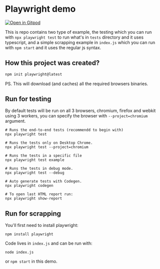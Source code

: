 # Playwright demo

[![Open in Gitpod](https://gitpod.io/button/open-in-gitpod.svg)](https://gitpod.io/from-referrer/)

This is repo contains two type of example, the testing which you can run with `npx playwright test` to run what's in `tests` directory and it uses typescript, and a simple scrapping example in `index.js` which you can run with `npm start` and it uses the regular js syntax.

## How this project was created?
```bash
npm init playwright@latest
```
PS. This will download (and caches) all the required browsers binaries.

## Run for testing

By default tests will be run on all 3 browsers, chromium, firefox and webkit using 3 workers, you can specify the browser with `--project=chromium` argument.
```
# Runs the end-to-end tests (recommendd to begin with)
npx playwright test

# Runs the tests only on Desktop Chrome.
npx playwright test --project=chromium

# Runs the tests in a specific file
npx playwright test example

# Runs the tests in debug mode.
npx playwright test --debug

# Auto generate tests with Codegen.
npx playwright codegen

# To open last HTML report run:
npx playwright show-report

```

## Run for scrapping

You'll first need to install playwright:
```
npm install playwright
```
Code lives in `index.js` and can be run with:
```
node index.js
```
or `npm start` in this demo.